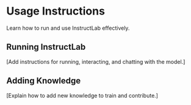 # Usage Instructions

Learn how to run and use InstructLab effectively.

## Running InstructLab
[Add instructions for running, interacting, and chatting with the model.]

## Adding Knowledge
[Explain how to add new knowledge to train and contribute.]
